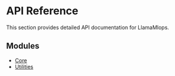 # API Reference

This section provides detailed API documentation for LlamaMlops.

## Modules

- [Core](core.md)
- [Utilities](utilities.md)
